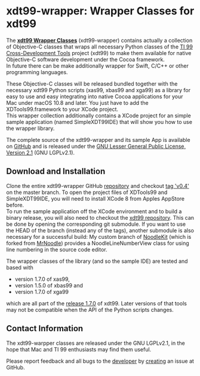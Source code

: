xdt99-wrapper: Wrapper Classes for xdt99
========================================

The **[xdt99 Wrapper Classes][2]** (xdt99-wrapper) contains actually a collection of Objective-C classes that wraps all necessary Python classes of the [TI 99 Cross-Development Tools][5] project (xdt99) to make them available for native Objective-C software development under the Cocoa framework.   
In future there can be make additionally wrapper for Swift, C/C++ or other programming languages.

These Objective-C classes will be released bundled together with the necessary xdt99 Python scripts (xas99, xbas99 and xga99) as a library for easy to use and easy integrating into native Cocoa applications for your Mac under macOS 10.8 and later. You just have to add the XDTools99.framework to your XCode project.   
This wrapper collection additionally contains a XCode project for an simple sample application (named SimpleXDT99IDE) that will show you how to use the wrapper library.

The complete source of the xdt99-wrapper and its sample App is available on [GitHub][2] and is released under the [GNU Lesser General Public License, Version 2.1][1] (GNU LGPLv2.1).


Download and Installation
-------------------------

Clone the entire xdt99-wrapper GitHub [repository][2] and checkout [tag 'v0.4'][3] on the master branch. To open the project files of XDTools99 and SimpleXDT99IDE, you will need to install XCode 8 from Apples AppStore before.  
To run the sample application off the XCode environment and to build a binary release, you will also need to checkout the [xdt99 repository][5]. This can be done by opening the corresponding git submodule. If you want to use the HEAD of the branch (instead any of the tags), another submodule is also necessary for a successful build: My custom branch of [NoodleKit][8] (which is forked from [MrNoodle][9]) provides a NoodleLineNumberView class for using line numbering in the source code editor.

The wrapper classes of the library (and so the sample IDE) are tested and based with
* version 1.7.0 of xas99,
* version 1.5.0 of xbas99 and
* version 1.7.0 of xga99

which are all part of the [release 1.7.0][6] of xdt99. Later versions of that tools may not be compatible when the API of the Python scripts changes.


Contact Information
-------------------

The xdt99-warpper classes are released under the GNU LGPLv2.1, in the hope that Mac and TI 99
enthusiasts may find them useful.

Please report feedback and all bugs to the [developer][7] by [creating][4] an issue at GitHub.

[1]: http://www.gnu.org/licenses/old-licenses/lgpl-2.1.html
[2]: https://github.com/endlos99/xdt99-wrapper
[3]: https://github.com/endlos99/xdt99-wrapper/tree/v0.4
[4]: https://github.com/endlos99/xdt99-wrapper/issues
[5]: https://github.com/endlos99/xdt99
[6]: https://github.com/endlos99/xdt99/releases/tag/1.7.0
[7]: https://github.com/henrik-w
[8]: https://github.com/henrik-w/NoodleKit
[9]: https://github.com/MrNoodle/NoodleKit

